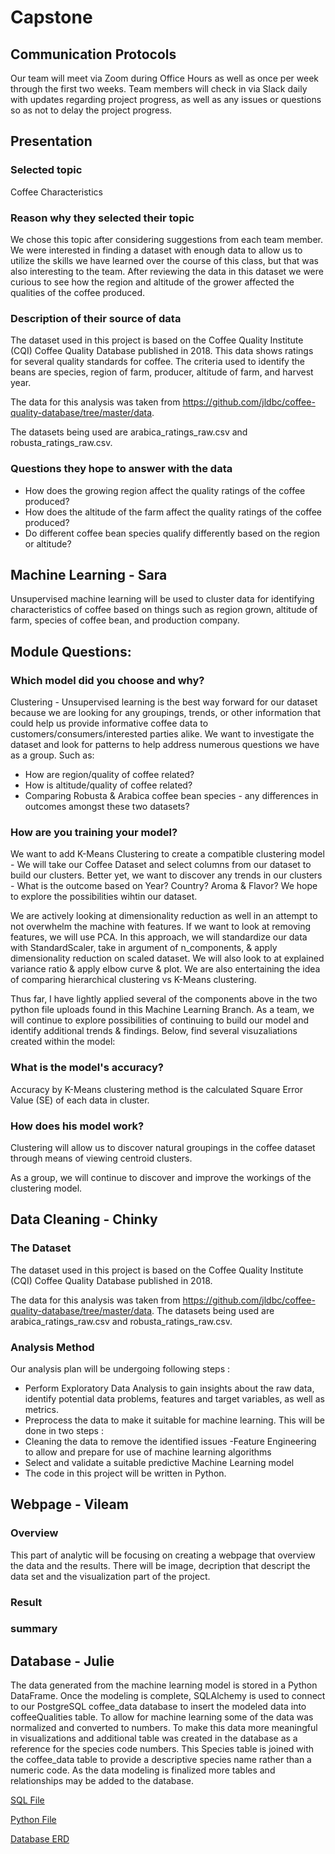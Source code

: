 # Capstone

## Communication Protocols

Our team will meet via Zoom during Office Hours as well as once per week through the first two weeks. Team members will check in via Slack daily with updates regarding project progress, as well as any issues or questions so as not to delay the project progress.

## Presentation

### Selected topic
Coffee Characteristics

### Reason why they selected their topic 
We chose this topic after considering suggestions from each team member. We were interested in finding a dataset with enough data to allow us to utilize the skills we have learned over the course of this class, but that was also interesting to the team. After reviewing the data in this dataset we were curious to see how the region and altitude of the grower affected the qualities of the coffee produced.

### Description of their source of data
The dataset used in this project is based on the Coffee Quality Institute (CQI) Coffee Quality Database published in 2018. This data shows ratings for several quality standards for coffee. The criteria used to identify the beans are species, region of farm, producer, altitude of farm, and harvest year.

The data for this analysis was taken from https://github.com/jldbc/coffee-quality-database/tree/master/data.

The datasets being used are arabica_ratings_raw.csv and robusta_ratings_raw.csv.

### Questions they hope to answer with the data
- How does the growing region affect the quality ratings of the coffee produced?
- How does the altitude of the farm affect the quality ratings of the coffee produced?
- Do different coffee bean species qualify differently based on the region or altitude?

## Machine Learning - Sara
Unsupervised machine learning will be used to cluster data for identifying characteristics of coffee based on things such as region grown, altitude of farm, species of coffee bean, and production company.

## Module Questions: 

### Which model did you choose and why?

Clustering - Unsupervised learning is the best way forward for our dataset because we are looking for any groupings, trends, or other information that could help us provide informative coffee data to customers/consumers/interested parties alike. We want to investigate the dataset and look for patterns to help address numerous questions we have as a group. Such as:

- How are region/quality of coffee related?
- How is altitude/quality of coffee related?
- Comparing Robusta & Arabica coffee bean species - any differences in outcomes amongst these two datasets?

### How are you training your model?

We want to add K-Means Clustering to create a compatible clustering model - We will take our Coffee Dataset and select columns from our dataset to build our clusters. Better yet, we want to discover any trends in our clusters - What is the outcome based on Year? Country? Aroma & Flavor? We hope to explore the possibilities wihtin our dataset. 

We are actively looking at dimensionality reduction as well in an attempt to not overwhelm the machine with features. If we want to look at removing features, we will use PCA. In this approach, we will standardize our data with StandardScaler, take in argument of n_components, & apply dimensionality reduction on scaled dataset. We will also look to at explained variance ratio & apply elbow curve & plot.  We are also entertaining the idea of comparing hierarchical clustering vs K-Means clustering. 

Thus far, I have lightly applied several of the components above in the two python file uploads found in this Machine Learning Branch. As a team, we will continue to explore possibilities of continuing to build our model and identify additional trends & findings. Below, find several visuzaliations created within the model:


### What is the model's accuracy?

Accuracy by K-Means clustering method is the calculated Square Error Value (SE) of each data in cluster.

### How does his model work?

Clustering will allow us to discover natural groupings in the coffee dataset through means of viewing centroid clusters. 

As a group, we will continue to discover and improve the workings of the clustering model. 

## Data Cleaning - Chinky

### The Dataset
The dataset used in this project is based on the Coffee Quality Institute (CQI) Coffee Quality Database published in 2018.

The data for this analysis was taken from https://github.com/jldbc/coffee-quality-database/tree/master/data.
The datasets being used are arabica_ratings_raw.csv and robusta_ratings_raw.csv.

### Analysis Method
Our analysis plan will be undergoing following steps :

- Perform Exploratory Data Analysis to gain insights about the raw data, identify potential data problems, features and target variables, as well as metrics.
- Preprocess the data to make it suitable for machine learning. This will be done in two steps :
- Cleaning the data to remove the identified issues
-Feature Engineering to allow and prepare for use of machine learning algorithms
- Select and validate a suitable predictive Machine Learning model
- The code in this project will be written in Python. 

## Webpage - Vileam
### Overview
  This part of analytic will be focusing on creating a webpage that overview the data and the results. There will be image, decription that descript the data set and the visualization part of the project.
  
### Result

### summary

## Database - Julie

The data generated from the machine learning model is stored in a Python DataFrame. Once the modeling is complete, SQLAlchemy is used to connect to our PostgreSQL coffee_data database to insert the modeled data into coffeeQualities table. To allow for machine learning some of the data was normalized and converted to numbers. To make this data more meaningful in visualizations and additional table was created in the database as a reference for the species code numbers. This Species table is joined with the coffee_data table to provide a descriptive species name rather than a numeric code. As the data modeling is finalized more tables and relationships may be added to the database.

[SQL File](https://github.com/jkannis/Capstone/blob/main/QuickDBD-coffeeQualities.sql)

[Python File](https://github.com/jkannis/Capstone/blob/main/DatabaseLoad.ipynb)

[Database ERD](https://github.com/jkannis/Capstone/blob/main/Resources/Hierarchical4_ERD.png)
